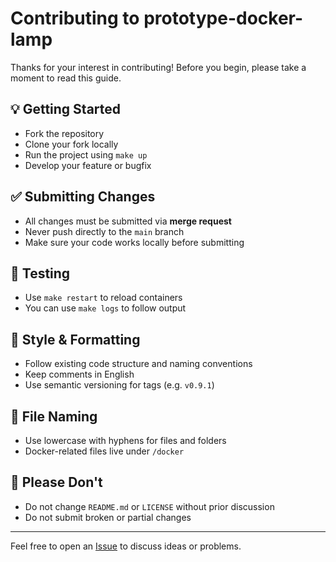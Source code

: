 # Contributing to prototype-docker-lamp

Thanks for your interest in contributing! Before you begin, please take a moment to read this guide.

## 💡 Getting Started

- Fork the repository
- Clone your fork locally
- Run the project using `make up`
- Develop your feature or bugfix

## ✅ Submitting Changes

- All changes must be submitted via **merge request**
- Never push directly to the `main` branch
- Make sure your code works locally before submitting

## 🧪 Testing

- Use `make restart` to reload containers
- You can use `make logs` to follow output

## 📝 Style & Formatting

- Follow existing code structure and naming conventions
- Keep comments in English
- Use semantic versioning for tags (e.g. `v0.9.1`)

## 📂 File Naming

- Use lowercase with hyphens for files and folders
- Docker-related files live under `/docker`

## 🚫 Please Don't

- Do not change `README.md` or `LICENSE` without prior discussion
- Do not submit broken or partial changes

---

Feel free to open an [Issue](https://github.com/Virtual-Web-Studio/prototype-docker-lamp/issues) to discuss ideas or problems.
